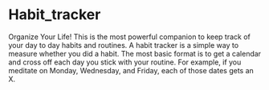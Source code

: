 # Habit_tracker

Organize Your Life! This is the most powerful companion to keep track of your day to day habits and routines. A habit tracker is a simple way to measure whether you did a habit. The most basic format is to get a calendar and cross off each day you stick with your routine. For example, if you meditate on Monday, Wednesday, and Friday, each of those dates gets an X. 

